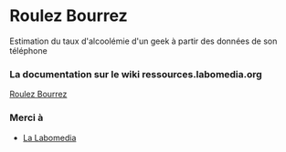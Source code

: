 # Roulez Bourrez

Estimation du taux d'alcoolémie d'un geek à partir des données de son téléphone




### La documentation sur le wiki ressources.labomedia.org

[Roulez Bourrez](https://ressources.labomedia.org/roulez_bourrez)


### Merci à

* [La Labomedia](https://labomedia.org)
